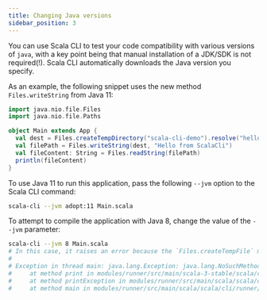 ```yaml
---
title: Changing Java versions
sidebar_position: 3
---
```


You can use Scala CLI to test your code compatibility with various versions of `java`, with a key point being that manual installation of a JDK/SDK is not required(!).
Scala CLI automatically downloads the Java version you specify.

As an example, the following snippet uses the new method `Files.writeString` from Java 11:

```scala title=Main.scala
import java.nio.file.Files
import java.nio.file.Paths

object Main extends App {
  val dest = Files.createTempDirectory("scala-cli-demo").resolve("hello.txt")
  val filePath = Files.writeString(dest, "Hello from ScalaCli")
  val fileContent: String = Files.readString(filePath)
  println(fileContent)
}
```

To use Java 11 to run this application, pass the following `--jvm` option to the Scala CLI command:

```bash ignore
scala-cli --jvm adopt:11 Main.scala
```

<!-- ignored Expected:
Hello from ScalaCli
-->

To attempt to compile the application with Java 8, change the value of the `--jvm` parameter:
```bash ignore fail
scala-cli --jvm 8 Main.scala
# In this case, it raises an error because the `Files.createTempFile` method is not available in java 8
#
# Exception in thread main: java.lang.Exception: java.lang.NoSuchMethodError: java.nio.file.Files.writeString(Ljava/nio/file/Path;Ljava/lang/CharSequence;[Ljava/nio/file/OpenOption;)Ljava/nio/file/Path;
#     at method print in modules/runner/src/main/scala-3-stable/scala/cli/runner/Stacktrace.scala:12 inside runner_3.jar
#     at method printException in modules/runner/src/main/scala/scala/cli/runner/StackTracePrinter.scala:91 inside runner_3.jar
#     at method main in modules/runner/src/main/scala/scala/cli/runner/Runner.scala:22 inside runner_3.jar
```

<!-- ignored Expected:
java.lang.NoSuchMethodError
java.nio.file.Files.writeString
-->
